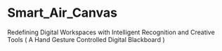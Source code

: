 # Smart_Air_Canvas
Redefining Digital Workspaces with Intelligent Recognition and Creative Tools ( A Hand Gesture Controlled Digital Blackboard )

